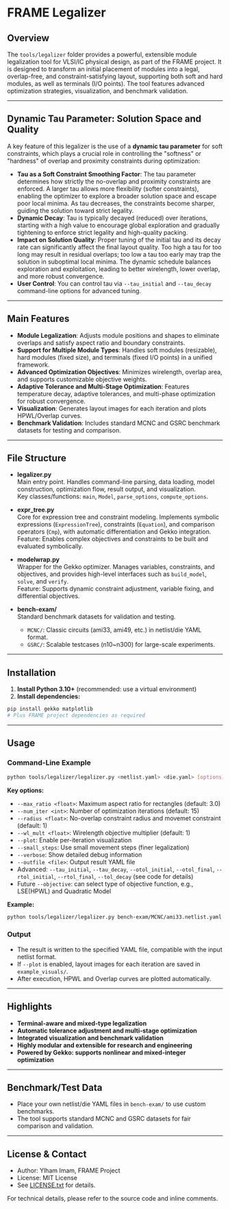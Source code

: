 # FRAME Legalizer

## Overview

The `tools/legalizer` folder provides a powerful, extensible module legalization tool for VLSI/IC physical design, as part of the FRAME project. It is designed to transform an initial placement of modules into a legal, overlap-free, and constraint-satisfying layout, supporting both soft and hard modules, as well as terminals (I/O points). The tool features advanced optimization strategies, visualization, and benchmark validation.

---

## Dynamic Tau Parameter: Solution Space and Quality

A key feature of this legalizer is the use of a **dynamic tau parameter** for soft constraints, which plays a crucial role in controlling the "softness" or "hardness" of overlap and proximity constraints during optimization:

- **Tau as a Soft Constraint Smoothing Factor**: The tau parameter determines how strictly the no-overlap and proximity constraints are enforced. A larger tau allows more flexibility (softer constraints), enabling the optimizer to explore a broader solution space and escape poor local minima. As tau decreases, the constraints become sharper, guiding the solution toward strict legality.
- **Dynamic Decay**: Tau is typically decayed (reduced) over iterations, starting with a high value to encourage global exploration and gradually tightening to enforce strict legality and high-quality packing.
- **Impact on Solution Quality**: Proper tuning of the initial tau and its decay rate can significantly affect the final layout quality. Too high a tau for too long may result in residual overlaps; too low a tau too early may trap the solution in suboptimal local minima. The dynamic schedule balances exploration and exploitation, leading to better wirelength, lower overlap, and more robust convergence.
- **User Control**: You can control tau via `--tau_initial` and `--tau_decay` command-line options for advanced tuning.

---

## Main Features

- **Module Legalization**: Adjusts module positions and shapes to eliminate overlaps and satisfy aspect ratio and boundary constraints.
- **Support for Multiple Module Types**: Handles soft modules (resizable), hard modules (fixed size), and terminals (fixed I/O points) in a unified framework.
- **Advanced Optimization Objectives**: Minimizes wirelength, overlap area, and supports customizable objective weights.
- **Adaptive Tolerance and Multi-Stage Optimization**: Features temperature decay, adaptive tolerances, and multi-phase optimization for robust convergence.
- **Visualization**: Generates layout images for each iteration and plots HPWL/Overlap curves.
- **Benchmark Validation**: Includes standard MCNC and GSRC benchmark datasets for testing and comparison.

---

## File Structure

- **legalizer.py**  
  Main entry point. Handles command-line parsing, data loading, model construction, optimization flow, result output, and visualization.  
  Key classes/functions: `main`, `Model`, `parse_options`, `compute_options`.

- **expr_tree.py**  
  Core for expression tree and constraint modeling. Implements symbolic expressions (`ExpressionTree`), constraints (`Equation`), and comparison operators (`Cmp`), with automatic differentiation and Gekko integration.  
  Feature: Enables complex objectives and constraints to be built and evaluated symbolically.

- **modelwrap.py**  
  Wrapper for the Gekko optimizer. Manages variables, constraints, and objectives, and provides high-level interfaces such as `build_model`, `solve`, and `verify`.  
  Feature: Supports dynamic constraint adjustment, variable fixing, and differential objectives.

- **bench-exam/**  
  Standard benchmark datasets for validation and testing.  
  - `MCNC/`: Classic circuits (ami33, ami49, etc.) in netlist/die YAML format.  
  - `GSRC/`: Scalable testcases (n10~n300) for large-scale experiments.

---

## Installation

1. **Install Python 3.10+** (recommended: use a virtual environment)
2. **Install dependencies:**

```bash
pip install gekko matplotlib
# Plus FRAME project dependencies as required
```

---

## Usage

### Command-Line Example

```bash
python tools/legalizer/legalizer.py <netlist.yaml> <die.yaml> [options]
```

**Key options:**

- `--max_ratio <float>`: Maximum aspect ratio for rectangles (default: 3.0)
- `--num_iter <int>`: Number of optimization iterations (default: 15)
- `--radius <float>`: No-overlap constraint radius and  movemet constraint (default: 1)
- `--wl_mult <float>`: Wirelength objective multiplier (default: 1)
- `--plot`: Enable per-iteration visualization
- `--small_steps`: Use small movement steps (finer legalization)
- `--verbose`: Show detailed debug information
- `--outfile <file>`: Output result YAML file
- Advanced: `--tau_initial`, `--tau_decay`, `--otol_initial`, `--otol_final`, `--rtol_initial`, `--rtol_final`, `--tol_decay` (see code for details)
- Future `--objective`: can select type of objective function, e.g., LSE(HPWL) and Quadratic Model

**Example:**

```bash
python tools/legalizer/legalizer.py bench-exam/MCNC/ami33.netlist.yaml bench-exam/MCNC/ami33.die.yaml --plot --num_iter 20 --outfile result.yaml
```

### Output

- The result is written to the specified YAML file, compatible with the input netlist format.
- If `--plot` is enabled, layout images for each iteration are saved in `example_visuals/`.
- After execution, HPWL and Overlap curves are plotted automatically.

---

## Highlights

- **Terminal-aware and mixed-type legalization**
- **Automatic tolerance adjustment and multi-stage optimization**
- **Integrated visualization and benchmark validation**
- **Highly modular and extensible for research and engineering**
- **Powered by Gekko: supports nonlinear and mixed-integer optimization**

---

## Benchmark/Test Data

- Place your own netlist/die YAML files in `bench-exam/` to use custom benchmarks.
- The tool supports standard MCNC and GSRC datasets for fair comparison and validation.

---

## License & Contact

- Author: Ylham Imam, FRAME Project
- License: MIT License
- See [LICENSE.txt](https://github.com/jordicf/FRAME/blob/master/LICENSE.txt) for details.

For technical details, please refer to the source code and inline comments. 